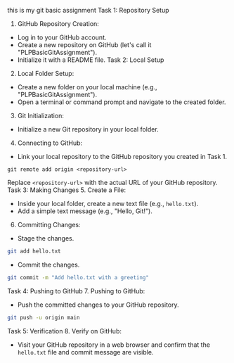 this is my git basic assignment
Task 1: Repository Setup
1. GitHub Repository Creation:
  - Log in to your GitHub account.
  - Create a new repository on GitHub (let's call it "PLPBasicGitAssignment").
  - Initialize it with a README file.
Task 2: Local Setup
2. Local Folder Setup:
  - Create a new folder on your local machine (e.g., "PLPBasicGitAssignment").
  - Open a terminal or command prompt and navigate to the created folder.
3. Git Initialization:
  - Initialize a new Git repository in your local folder.
4. Connecting to GitHub:
  - Link your local repository to the GitHub repository you created in Task 1.
   ```
git remote add origin <repository-url>
   ```
   Replace `<repository-url>` with the actual URL of your GitHub repository.
Task 3: Making Changes
5. Create a File:
  - Inside your local folder, create a new text file (e.g., `hello.txt`).
  - Add a simple text message (e.g., "Hello, Git!").
6. Committing Changes:
  - Stage the changes.
   ```bash
   git add hello.txt
   ```
  - Commit the changes.
   ```bash
   git commit -m "Add hello.txt with a greeting"
   ```
Task 4: Pushing to GitHub
7. Pushing to GitHub:
  - Push the committed changes to your GitHub repository.
   ```bash
   git push -u origin main
   ```
Task 5: Verification
8. Verify on GitHub:
  - Visit your GitHub repository in a web browser and confirm that the `hello.txt` file and commit message are visible.
  
